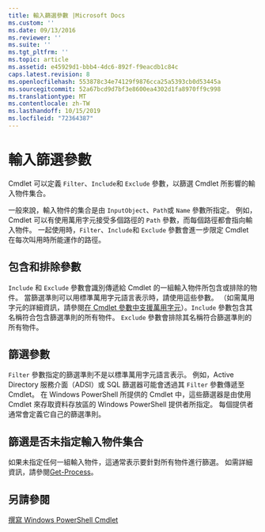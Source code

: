 ```yaml
---
title: 輸入篩選參數 |Microsoft Docs
ms.custom: ''
ms.date: 09/13/2016
ms.reviewer: ''
ms.suite: ''
ms.tgt_pltfrm: ''
ms.topic: article
ms.assetid: e45929d1-bbb4-4dc6-892f-f9eacdb1c84c
caps.latest.revision: 8
ms.openlocfilehash: 553878c34e74129f9876cca25a5393cb0d53445a
ms.sourcegitcommit: 52a67bcd9d7bf3e8600ea4302d1fa8970ff9c998
ms.translationtype: MT
ms.contentlocale: zh-TW
ms.lasthandoff: 10/15/2019
ms.locfileid: "72364387"
---
```

# <a name="input-filter-parameters"></a>輸入篩選參數

Cmdlet 可以定義 `Filter`、`Include`和 `Exclude` 參數，以篩選 Cmdlet 所影響的輸入物件集合。

一般來說，輸入物件的集合是由 `InputObject`、`Path`或 `Name` 參數所指定。 例如，Cmdlet 可以有使用萬用字元接受多個路徑的 `Path` 參數，而每個路徑都會指向輸入物件。 一起使用時，`Filter`、`Include`和 `Exclude` 參數會進一步限定 Cmdlet 在每次叫用時所能運作的路徑。

## <a name="include-and-exclude-parameters"></a>包含和排除參數

`Include` 和 `Exclude` 參數會識別傳遞給 Cmdlet 的一組輸入物件所包含或排除的物件。 當篩選準則可以用標準萬用字元語言表示時，請使用這些參數。 （如需萬用字元的詳細資訊，請參閱[在 Cmdlet 參數中支援萬用字元](./supporting-wildcard-characters-in-cmdlet-parameters.md)）。`Include` 參數包含其名稱符合包含篩選準則的所有物件。 `Exclude` 參數會排除其名稱符合篩選準則的所有物件。

## <a name="filter-parameter"></a>篩選參數

`Filter` 參數指定的篩選準則不是以標準萬用字元語言表示。 例如，Active Directory 服務介面（ADSI）或 SQL 篩選器可能會透過其 `Filter` 參數傳遞至 Cmdlet。 在 Windows PowerShell 所提供的 Cmdlet 中，這些篩選器是由使用 Cmdlet 來存取資料存放區的 Windows PowerShell 提供者所指定。 每個提供者通常會定義它自己的篩選準則。

## <a name="filtering-if-no-set-of-input-objects-is-specified"></a>篩選是否未指定輸入物件集合

如果未指定任何一組輸入物件，這通常表示要針對所有物件進行篩選。 如需詳細資訊，請參閱[Get-Process](/powershell/module/Microsoft.PowerShell.Management/Get-Process)。

## <a name="see-also"></a>另請參閱

[撰寫 Windows PowerShell Cmdlet](./writing-a-windows-powershell-cmdlet.md)
